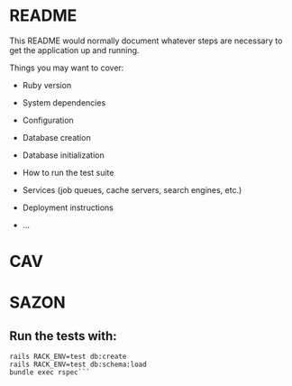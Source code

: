 # README

This README would normally document whatever steps are necessary to get the
application up and running.

Things you may want to cover:

* Ruby version

* System dependencies

* Configuration

* Database creation

* Database initialization

* How to run the test suite

* Services (job queues, cache servers, search engines, etc.)

* Deployment instructions

* ...
# CAV
# SAZON


## Run the tests with:

```bundle install
rails RACK_ENV=test db:create
rails RACK_ENV=test db:schema:load
bundle exec rspec```
